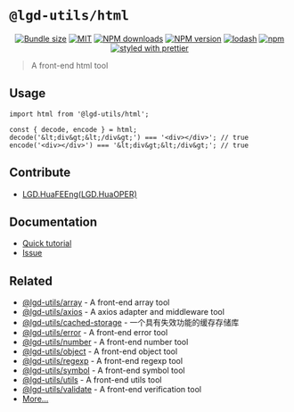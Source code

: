 <!--
 * @Author: shiconghua
 * @Alias: LGD.HuaFEEng
 * @Date: 2021-09-19 22:59:53
 * @LastEditTime: 2021-11-18 15:16:47
 * @LastEditors: shiconghua
 * @Description: file content
 * @FilePath: \lgd-utils\packages\html\README.md
-->
# `@lgd-utils/html`

<div align="center">

[![Bundle size](https://img.shields.io/bundlephobia/minzip/@lgd-utils/html.svg)](https://bundlephobia.com/result?p=@lgd-utils/html)
[![MIT](https://img.shields.io/badge/license-MIT-000000.svg)](https://opensource.org/licenses/MIT/)
[![NPM downloads](https://img.shields.io/npm/dm/@lgd-utils/html.svg?style=flat)](https://npmjs.org/package/@lgd-utils/html)
[![NPM version](https://img.shields.io/npm/v/@lgd-utils/html.svg?style=flat)](https://npmjs.org/package/@lgd-utils/html)
[![lodash](https://img.shields.io/badge/lodash-4-green.svg)](https://github.com/lodash/lodash)
[![npm](https://img.shields.io/npm/dt/@lgd-utils/html)](https://www.npmjs.com/package/@lgd-utils/html)
[![styled with prettier](https://img.shields.io/badge/styled_with-prettier-ff69b4.svg)](https://github.com/prettier/prettier)

</div>

> A front-end html tool

## Usage

```
import html from '@lgd-utils/html';

const { decode, encode } = html;
decode('&lt;div&gt;&lt;/div&gt;') === '<div></div>'; // true
encode('<div></div>') === '&lt;div&gt;&lt;/div&gt;'; // true
```

## Contribute

- [LGD.HuaFEEng(LGD.HuaOPER)][blog]

## Documentation

- [Quick tutorial](https://github.com/LGDHuaOPER/lgd-utils/tree/main/packages/html#readme)
- [Issue](https://github.com/LGDHuaOPER/lgd-utils/issues)

## Related

- [@lgd-utils/array](https://github.com/LGDHuaOPER/lgd-utils/tree/main/packages/array) - A front-end array tool
- [@lgd-utils/axios](https://github.com/LGDHuaOPER/lgd-utils/tree/main/packages/axios) - A axios adapter and middleware tool
- [@lgd-utils/cached-storage](https://github.com/LGDHuaOPER/lgd-utils/tree/main/packages/cached-storage) - 一个具有失效功能的缓存存储库
- [@lgd-utils/error](https://github.com/LGDHuaOPER/lgd-utils/tree/main/packages/error) - A front-end error tool
- [@lgd-utils/number](https://github.com/LGDHuaOPER/lgd-utils/tree/main/packages/number) - A front-end number tool
- [@lgd-utils/object](https://github.com/LGDHuaOPER/lgd-utils/tree/main/packages/object) - A front-end object tool
- [@lgd-utils/regexp](https://github.com/LGDHuaOPER/lgd-utils/tree/main/packages/regexp) - A front-end regexp tool
- [@lgd-utils/symbol](https://github.com/LGDHuaOPER/lgd-utils/tree/main/packages/symbol) - A front-end symbol tool
- [@lgd-utils/utils](https://github.com/LGDHuaOPER/lgd-utils/tree/main/packages/utils) - A front-end utils tool
- [@lgd-utils/validate](https://github.com/LGDHuaOPER/lgd-utils/tree/main/packages/validate) - A front-end verification tool
- [More…](https://github.com/LGDHuaOPER/lgd-utils)

[blog]: https://lgdhuaoper.github.io/ '敬昭的博客'
